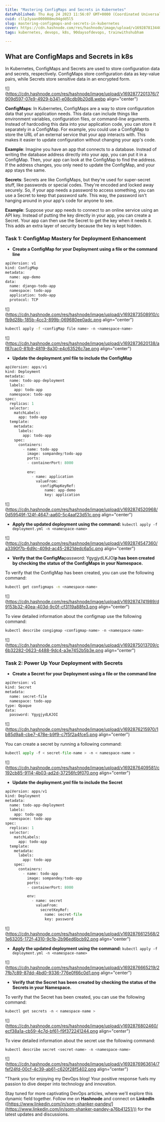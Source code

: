 ```yaml
---
title: "Mastering ConfigMaps and Secrets in Kubernetes"
datePublished: Thu Aug 24 2023 11:56:07 GMT+0000 (Coordinated Universal Time)
cuid: cllp3yaan000008mu94gdd5l5
slug: mastering-configmaps-and-secrets-in-kubernetes
cover: https://cdn.hashnode.com/res/hashnode/image/upload/v1692878134408/5da24524-29f7-44cb-90be-a6a6899c7e5a.png
tags: kubernetes, devops, k8s, 90daysofdevops, trainwithshubham

---
```


## What are ConfigMaps and Secrets in k8s

In Kubernetes, ConfigMaps and Secrets are used to store configuration data and secrets, respectively. ConfigMaps store configuration data as key-value pairs, while Secrets store sensitive data in an encrypted form.

![](https://cdn.hashnode.com/res/hashnode/image/upload/v1692877201376/7909d597-07e9-4929-b341-e08cdb9b20d8.webp align="center")

**ConfigMaps**: In Kubernetes, ConfigMaps are a way to store configuration data that your application needs. This data can include things like environment variables, configuration files, or command-line arguments. Instead of hardcoding this data into your application code, you can store it separately in a ConfigMap. For example, you could use a ConfigMap to store the URL of an external service that your app interacts with. This makes it easier to update configuration without changing your app's code.

**Example**: Imagine you have an app that connects to a database. Instead of writing the database address directly into your app, you can put it in a ConfigMap. Then, your app can look at the ConfigMap to find the address. If the address changes, you only need to update the ConfigMap, and your app stays the same.

**Secrets**: Secrets are like ConfigMaps, but they're used for super-secret stuff, like passwords or special codes. They're encoded and locked away securely. So, if your app needs a password to access something, you can use a Secret to keep that password safe. This way, the password isn't hanging around in your app's code for anyone to see.

**Example**: Suppose your app needs to connect to an online service using an API key. Instead of putting the key directly in your app, you can create a Secret. Your app can then use the Secret to get the key when it needs it. This adds an extra layer of security because the key is kept hidden.

### **Task 1: ConfigMap Mastery for Deployment Enhancement**

* **Create a ConfigMap for your Deployment using a file or the command line**
    

```bash
apiVersion: v1
kind: ConfigMap
metadata:
  name: app-demo
data:
  name: django-todo-app
  namespace: todo-app
  application: todo-app
  protocol: TCP
```

![](https://cdn.hashnode.com/res/hashnode/image/upload/v1692873508910/cfb9d28b-185b-4cc3-899b-069680ee0adc.png align="center")

```bash
kubectl apply -f <configMap file name> -n <namespace-name>
```

![](https://cdn.hashnode.com/res/hashnode/image/upload/v1692873620138/af87cac0-81b9-4819-8a30-e4c63526c7ae.png align="center")

* **Update the deployment.yml file to include the ConfigMap**
    

```python
apiVersion: apps/v1
kind: Deployment
metadata:
  name: todo-app-deployment
  labels: 
    app: todo-app  
  namespace: todo-app
spec:
  replicas: 1
  selector:
    matchLabels:
      app: todo-app
  template:
    metadata:
      labels:
        app: todo-app
    spec:
      containers:
        - name: todo-app
          image: sompandey/todo-app
          ports:
          - containerPort: 8000
              
          env:
            - name: application
              valueFrom:
                configMapKeyRef:
                  name: app-demo
                  key: application
```

![](https://cdn.hashnode.com/res/hashnode/image/upload/v1692874520968/0d59549f-124f-4647-aa60-5c4aaf23d51c.png align="center")

* **Apply the updated deployment using the command:** `kubectl apply -f deployment.yml -n <namespace-name>`
    

![](https://cdn.hashnode.com/res/hashnode/image/upload/v1692874547360/a3390f7b-6d9c-409d-ac45-2821dedc6a5c.png align="center")

* **Verify that the ConfigMa**password: YgygjydLKJOI**p has been created by checking the status of the ConfigMaps in your Namespace.**
    

To verify that the ConfigMap has been created, you can use the following command:

```bash
kubectl get configmaps -n <namespace-name>
```

![](https://cdn.hashnode.com/res/hashnode/image/upload/v1692874741989/d9153b32-40ea-403d-9c0f-cf3119a88fe3.png align="center")

To view detailed information about the configmap use the following command:

```python
kubectl describe congigmap <configmap-name> -n <namespace-name>
```

![](https://cdn.hashnode.com/res/hashnode/image/upload/v1692875013709/c6b32282-0623-4488-9dc4-a3e7452b5b3e.png align="center")

### **Task 2: Power Up Your Deployment with Secrets**

* **Create a Secret for your Deployment using a file or the command line**
    

```bash
apiVersion: v1
kind: Secret
metadata:
  name: secret-file
  namespace: todo-app
type: Opaque
data:
  password: YgygjydLKJOI
```

![](https://cdn.hashnode.com/res/hashnode/image/upload/v1692876215970/1b85d9a8-cbe7-478e-b9f9-c7f5f2a4fce5.png align="center")

You can create a secret by running a following command:

```python
kubectl apply -f < secret-file-name > -n < namespace-name >
```

![](https://cdn.hashnode.com/res/hashnode/image/upload/v1692876409581/c192cb85-9114-4b03-ad2d-37256fc9f070.png align="center")

* **Update the deployment.yml file to include the Secret**
    

```python
apiVersion: apps/v1
kind: Deployment
metadata:
  name: todo-app-deployment
  labels:
    app: todo-app
  namespace: todo-app
spec:
  replicas: 1
  selector:
    matchLabels:
      app: todo-app
  template:
    metadata:
      labels:
        app: todo-app
    spec:
      containers:
        - name: todo-app
          image: sompandey/todo-app
          ports:
          - containerPort: 8000

          env:
            - name: secret
              valueFrom:
                secretKeyRef:
                  name: secret-file
                  key: password
```

![](https://cdn.hashnode.com/res/hashnode/image/upload/v1692876612568/21e63205-172f-4310-9c1b-2b96ed6bcb92.png align="center")

* **Apply the updated deployment using the command:** `kubectl apply -f deployment.yml -n <namespace-name>`
    

![](https://cdn.hashnode.com/res/hashnode/image/upload/v1692876665219/27fb7c89-87dd-4bd0-9336-776e0f66c0d1.png align="center")

* **Verify that the Secret has been created by checking the status of the Secrets in your Namespace.**
    

To verify that the Secret has been created, you can use the following command:

```python
kubectl get secrets -n < namespace-name >
```

![](https://cdn.hashnode.com/res/hashnode/image/upload/v1692876802460/ecf38a1a-cb59-4c7d-bf61-f9f372241244.png align="center")

To view detailed information about the secret use the following command:

```python
kubectl describe secret <secret-name> -n <namespace-name>
```

![](https://cdn.hashnode.com/res/hashnode/image/upload/v1692876963614/7fef24fd-00cf-4c39-ab61-c620f28f5402.png align="center")

"Thank you for enjoying my DevOps blog! Your positive response fuels my passion to dive deeper into technology and innovation.

Stay tuned for more captivating DevOps articles, where we'll explore this dynamic field together. Follow me on **Hashnode** and connect on **LinkedIn** ([https://www.linkedin.com/in/som-shanker-pandey/](https://www.linkedin.com/in/som-shanker-pandey-a76b41251/)) for the latest updates and discussions.